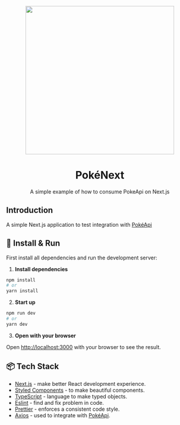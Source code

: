 <p align="center">
  <img src="https://i.imgur.com/kyrfCVl.png" width="400">
</p>
<h1 align="center">PokéNext</h1>
<p align="center">
  A simple example of how to consume PokeApi on Next.js
</p>

## Introduction
A simple Next.js application to test integration with [PokéApi](https://pokeapi.co/)

## 🚀 Install & Run

First install all dependencies and run the development server:
1. **Install dependencies**
```bash
npm install
# or
yarn install
```
2. **Start up**
```bash
npm run dev
# or
yarn dev
```
3. **Open with your browser**

Open [http://localhost:3000](http://localhost:3000) with your browser to see the result.

## 📦 Tech Stack
- [Next.js](https://nextjs.org) - make better React development experience.
- [Styled Components](https://styled-components.com) - to make beautiful components.
- [TypeScript](https://www.typescriptlang.org/) - language to make typed objects.
- [Eslint](https://eslint.org/) - find and fix problem in code.
- [Prettier](https://prettier.io) - enforces a consistent code style.
- [Axios](https://axios-http.com) - used to integrate with [PokéApi](https://pokeapi.co).